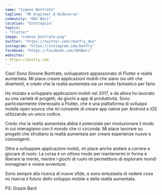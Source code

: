 ```yaml
---
name: "Simone Bonfrate"
tagline: "XR Engineer @ Wideverse"
community: "GDG Bari"
location: "Grottaglie"
topics: 
- "Flutter"
image: "simone_bonfrate.png"
twitter: "https://twitter.com//bonfry_dev"
instagram: "https://instagram.com/bonfry"
facebook: "https://facebook.com/GDGBari"
websites:
- https://bonfry.com
---
```


Ciao! Sono Simone Bonfrate, sviluppatore appassionato di Flutter e realtà aumentata. Mi piace creare applicazioni mobili che siano sia utili che divertenti, e credo che la realtà aumentata sia un modo fantastico per farlo.

Ho iniziato a sviluppare applicazioni mobili nel 2017, e da allora ho lavorato su una varietà di progetti, da giochi a app di produttività. Sono particolarmente interessato a Flutter, che è una piattaforma di sviluppo mobile open source che mi consente di creare app native per Android e iOS utilizzando un unico codice.

Credo che la realtà aumentata abbia il potenziale per rivoluzionare il modo in cui interagiamo con il mondo che ci circonda. Mi piace lavorare su progetti che sfruttano la realtà aumentata per creare esperienze nuove e coinvolgenti.

Oltre a sviluppare applicazioni mobili, mi piace anche andare a correre e giocare di ruolo. La corsa è un ottimo modo per mantenermi in forma e liberare la mente, mentre i giochi di ruolo mi permettono di esplorare mondi immaginari e vivere avventure.

Sono sempre alla ricerca di nuove sfide, e sono entusiasta di vedere cosa mi riserva il futuro dello sviluppo mobile e della realtà aumentata.

PS: Grazie Bard